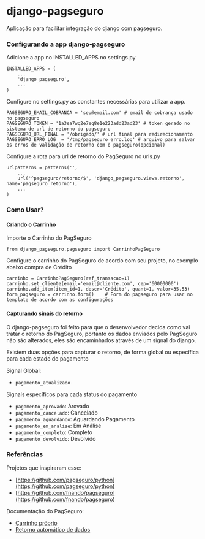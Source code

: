 # django-pagseguro

Aplicação para facilitar integração do django com pagseguro.

### Configurando a app django-pagseguro

Adicione a app no INSTALLED_APPS no settings.py

    INSTALLED_APPS = (
        ...
        'django_pagseguro',
        ...
    )

Configure no settings.py as constantes necessárias para utilizar a app.

    PAGSEGURO_EMAIL_COBRANCA = 'seu@email.com' # email de cobrança usado no pagseguro
    PAGSEGURO_TOKEN = '1a3ea7wq2e7eq8e1e223add23ad23' # token gerado no sistema de url de retorno do pagseguro
    PAGSEGURO_URL_FINAL = '/obrigado/' # url final para redirecionamento
    PAGSEGURO_ERRO_LOG  = '/tmp/pagseguro_erro.log' # arquivo para salvar os erros de validação de retorno com o pagseguro(opcional)

Configure a rota para url de retorno do PagSeguro no urls.py

    urlpatterns = patterns('',
        ...
        url('^pagseguro/retorno/$', 'django_pagseguro.views.retorno', name='pagseguro_retorno'), 
        ...
    )

### Como Usar?

#### Criando o Carrinho

Importe o Carrinho do PagSeguro

    from django_pagseguro.pagseguro import CarrinhoPagSeguro

Configure o carrinho do PagSeguro de acordo com seu projeto, no exemplo abaixo compra de Crédito

    carrinho = CarrinhoPagSeguro(ref_transacao=1)
    carrinho.set_cliente(email='email@cliente.com', cep='60000000')
    carrinho.add_item(item_id=1, descr='Crédito', quant=1, valor=35.53)
    form_pagseguro = carrinho.form()    # Form do pagseguro para usar no template de acordo com as configurações 
 
#### Capturando sinais do retorno

O django-pagseguro foi feito para que o desenvolvedor decida como vai tratar o retorno do PagSeguro, 
portanto os dados enviados pelo PagSeguro não são alterados, eles são encaminhados através de um signal do django.

Existem duas opções para capturar o retorno, de forma global ou específica para cada estado do pagamento 

Signal Global:

* `pagamento_atualizado`

Signals específicos para cada status do pagamento

* `pagamento_aprovado`: Arovado
* `pagamento_cancelado`: Cancelado
* `pagamento_aguardando`: Aguardando Pagamento
* `pagamento_em_analise`: Em Análise
* `pagamento_completo`: Completo
* `pagamento_devolvido`: Devolvido

### Referências

Projetos que inspiraram esse:

* [https://github.com/pagseguro/python](https://github.com/pagseguro/python)
* [https://github.com/fnando/pagseguro](https://github.com/fnando/pagseguro)

Documentação do PagSeguro:

* [Carrinho próprio](https://pagseguro.uol.com.br/desenvolvedor/carrinho_proprio.jhtml)
* [Retorno automático de dados](https://pagseguro.uol.com.br/desenvolvedor/retorno_automatico_de_dados.jhtml)
